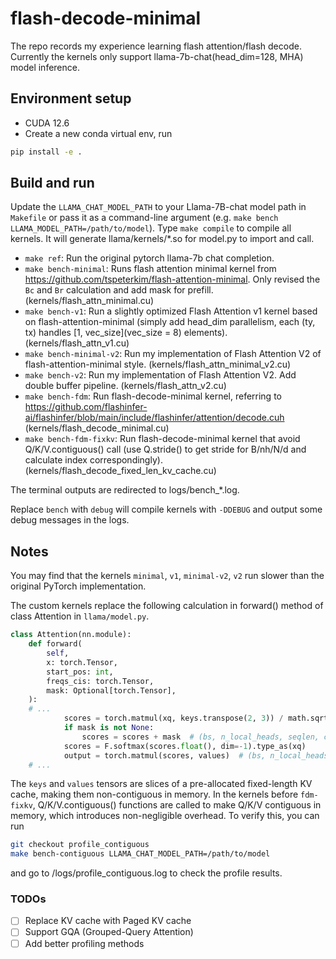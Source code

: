 # flash-decode-minimal
The repo records my experience learning flash attention/flash decode.
Currently the kernels only support llama-7b-chat(head_dim=128, MHA) model inference.

## Environment setup
- CUDA 12.6
- Create a new conda virtual env, run 
```bash
pip install -e .
```
## Build and run
Update the `LLAMA_CHAT_MODEL_PATH` to your Llama-7B-chat model path in `Makefile` or pass it as a command-line argument (e.g. `make bench LLAMA_MODEL_PATH=/path/to/model`).
Type `make compile` to compile all kernels. It will generate llama/kernels/*.so for model.py to import and call.
- `make ref`: Run the original pytorch llama-7b chat completion.
- `make bench-minimal`: Runs flash attention minimal kernel from https://github.com/tspeterkim/flash-attention-minimal. Only revised the `Bc` and `Br` calculation and add mask for prefill. (kernels/flash_attn_minimal.cu)
- `make bench-v1`: Run a slightly optimized Flash Attention v1 kernel based on flash-attention-minimal (simply add head_dim parallelism, each (ty, tx) handles [1, vec_size](vec_size = 8) elements). (kernels/flash_attn_v1.cu)
- `make bench-minimal-v2`: Run my implementation of Flash Attention V2 of flash-attention-minimal style. (kernels/flash_attn_minimal_v2.cu)
- `make bench-v2`: Run my implementation of Flash Attention V2. Add double buffer pipeline. (kernels/flash_attn_v2.cu)
- `make bench-fdm`: Run flash-decode-minimal kernel, referring to https://github.com/flashinfer-ai/flashinfer/blob/main/include/flashinfer/attention/decode.cuh (kernels/flash_decode_minimal.cu)
- `make bench-fdm-fixkv`: Run flash-decode-minimal kernel that avoid Q/K/V.contiguous() call (use Q.stride() to get stride for B/nh/N/d and calculate index correspondingly). (kernels/flash_decode_fixed_len_kv_cache.cu)

The terminal outputs are redirected to logs/bench_*.log.

Replace `bench` with `debug` will compile kernels with `-DDEBUG` and output some debug messages in the logs.

## Notes

You may find that the kernels `minimal`, `v1`, `minimal-v2`, `v2` run slower than the original PyTorch implementation.

The custom kernels replace the following calculation in forward() method of class Attention in `llama/model.py`. 
```python
class Attention(nn.module):
    def forward(
        self,
        x: torch.Tensor,
        start_pos: int,
        freqs_cis: torch.Tensor,
        mask: Optional[torch.Tensor],
    ):
    # ... 
            scores = torch.matmul(xq, keys.transpose(2, 3)) / math.sqrt(self.head_dim)
            if mask is not None:
                scores = scores + mask  # (bs, n_local_heads, seqlen, cache_len + seqlen)
            scores = F.softmax(scores.float(), dim=-1).type_as(xq)
            output = torch.matmul(scores, values)  # (bs, n_local_heads, seqlen, head_dim)
    # ...
```
The `keys` and `values` tensors are slices of a pre-allocated fixed-length KV cache, making them non-contiguous in memory. In the kernels before `fdm-fixkv`, Q/K/V.contiguous() functions are called to make Q/K/V contiguous in memory, which introduces non-negligible overhead. To verify this, you can run
```bash
git checkout profile_contiguous
make bench-contiguous LLAMA_CHAT_MODEL_PATH=/path/to/model
```
and go to /logs/profile_contiguous.log to check the profile results.


### TODOs

- [ ] Replace KV cache with Paged KV cache
- [ ] Support GQA (Grouped-Query Attention)
- [ ] Add better profiling methods